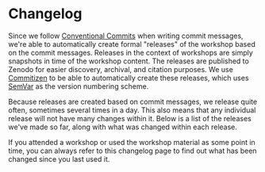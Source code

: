 # Changelog

Since we follow [Conventional
Commits](https://decisions.seedcase-project.org/why-conventional-commits)
when writing commit messages, we're able to automatically create formal
"releases" of the workshop based on the commit messages. Releases in the
context of workshops are simply snapshots in time of the workshop
content. The releases are published to Zenodo for easier discovery,
archival, and citation purposes. We use
[Commitizen](https://decisions.seedcase-project.org/why-semantic-release-with-commitizen)
to be able to automatically create these releases, which uses
[SemVar](https://semverdoc.org) as the version numbering scheme.

Because releases are created based on commit messages, we release quite
often, sometimes several times in a day. This also means that any
individual release will not have many changes within it. Below is a list
of the releases we've made so far, along with what was changed within
each release.

If you attended a workshop or used the workshop material as some point
in time, you can always refer to this changelog page to find out what
has been changed since you last used it.
